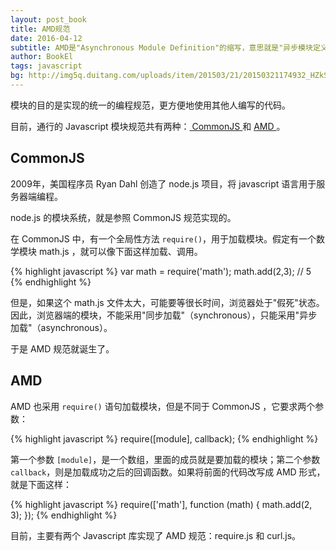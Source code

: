 ```yaml
---
layout: post_book
title: AMD规范
date: 2016-04-12
subtitle: AMD是"Asynchronous Module Definition"的缩写，意思就是"异步模块定义"。
author: BookEl
tags: javascript
bg: http://img5q.duitang.com/uploads/item/201503/21/20150321174932_HZkSd.jpeg
---
```


模块的目的是实现的统一的编程规范，更方便地使用其他人编写的代码。

目前，通行的 Javascript 模块规范共有两种：<a href="http://wiki.commonjs.org/wiki/Modules/1.1" class="external-link" target="_blank"> CommonJS </a> 和 <a href="https://github.com/amdjs/amdjs-api/wiki/AMD" class="external-link" target="_blank"> AMD </a>。

## CommonJS

2009年，美国程序员 Ryan Dahl 创造了 node.js 项目，将 javascript 语言用于服务器端编程。

node.js 的模块系统，就是参照 CommonJS 规范实现的。

在 CommonJS 中，有一个全局性方法 `require()`，用于加载模块。假定有一个数学模块 math.js ，就可以像下面这样加载、调用。

{% highlight javascript %}
var math = require('math');
math.add(2,3); // 5
{% endhighlight %}

但是，如果这个 math.js 文件太大，可能要等很长时间，浏览器处于"假死"状态。因此，浏览器端的模块，不能采用"同步加载"（synchronous），只能采用"异步加载"（asynchronous）。

于是 AMD 规范就诞生了。

## AMD

AMD 也采用 `require()` 语句加载模块，但是不同于 CommonJS ，它要求两个参数：

{% highlight javascript %}
require([module], callback);
{% endhighlight %}

第一个参数 `[module]`，是一个数组，里面的成员就是要加载的模块；第二个参数 `callback`，则是加载成功之后的回调函数。如果将前面的代码改写成 AMD 形式，就是下面这样：

{% highlight javascript %}
require(['math'], function (math) {
    math.add(2, 3);
});
{% endhighlight %}

目前，主要有两个 Javascript 库实现了 AMD 规范：require.js 和 curl.js。

